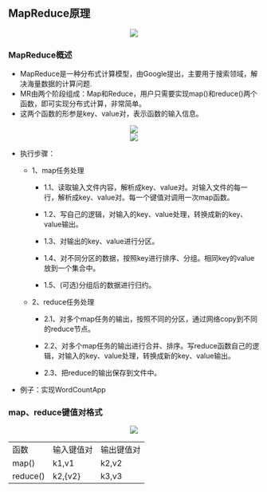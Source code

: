 ## MapReduce原理


  <div align="center"><img src="https://github.com/sunnyandgood/BigBata/blob/master/MapReduce/img/%E5%AF%BC%E6%B5%B7%E9%87%8F%E6%95%B0%E6%8D%AE%E8%AE%A1%E7%AE%97.png"/></div>

### MapReduce概述
* MapReduce是一种分布式计算模型，由Google提出，主要用于搜索领域，解决海量数据的计算问题.
* MR由两个阶段组成：Map和Reduce，用户只需要实现map()和reduce()两个函数，即可实现分布式计算，非常简单。
* 这两个函数的形参是key、value对，表示函数的输入信息。

<div align="center"><img src="https://github.com/sunnyandgood/BigBata/blob/master/MapReduce/img/%E8%AE%BE%E8%AE%A1%E4%B8%80%E4%B8%AAMapReduce%E6%A1%86%E6%9E%B6.png"/></div>

<div align="center"><img src="https://github.com/sunnyandgood/BigBata/blob/master/MapReduce/img/MapReduce%E6%A1%86%E6%9E%B6.png"/></div>

* 执行步骤：

   * 1、map任务处理
   
      * 1.1、读取输入文件内容，解析成key、value对。对输入文件的每一行，解析成key、value对。每一个键值对调用一次map函数。
      
      * 1.2、写自己的逻辑，对输入的key、value处理，转换成新的key、value输出。
      
      * 1.3、对输出的key、value进行分区。
      
      * 1.4、对不同分区的数据，按照key进行排序、分组。相同key的value放到一个集合中。
      
      * 1.5、(可选)分组后的数据进行归约。
      
  * 2、reduce任务处理
  
      * 2.1、对多个map任务的输出，按照不同的分区，通过网络copy到不同的reduce节点。
      
      * 2.2、对多个map任务的输出进行合并、排序。写reduce函数自己的逻辑，对输入的key、value处理，转换成新的key、value输出。
      
      * 2.3、把reduce的输出保存到文件中。
      
* 例子：实现WordCountApp

### map、reduce键值对格式

<div align="center"><img src="https://github.com/sunnyandgood/BigBata/blob/master/MapReduce/img/Map%E4%B8%8EReduce%E5%87%BD%E6%95%B0.png
"/></div>

  <table>
     <tr>
        <td>函数</td>
        <td>输入键值对</td>
        <td>输出键值对</td>
     </tr>
     <tr>
        <td>map()</td>
        <td>k1,v1</td>
        <td>k2,v2</td>
     </tr>
     <tr>
        <td>reduce()</td>
        <td>k2,{v2}</td>
        <td>k3,v3</td>
     </tr>
  </table>
